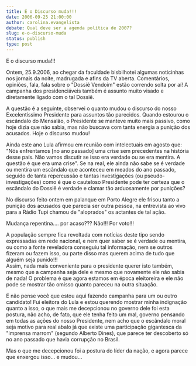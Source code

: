 ```yaml
---
title: E o Discurso muda!!!
date: 2006-09-25 21:00:00
author: carolina.evangelista
debate: Qual deve ser a agenda política de 2007?
slug: e-o-discurso-muda
status: publish 
type: post
---
```


E o discurso muda!!!


Ontem, 25.9.2006, ao chegar da faculdade bisbilhotei algumas noticinhas nos jornais da noite, madrugada e afins da TV aberta. Comentários, opiniões, fala, fala sobre o "Dossiê Vendoim" estão correndo solta por aí! A campanha dos presidenciáveis também é assunto muito visado e diretamente ligado com o tal Dossiê.


A questão é a seguinte, observei o quanto mudou o discurso do nosso Excelentíssimo Presidente para assuntos tão parecidos. Quando estourou o escândalo do Mensalão, o Presidente se manteve muito mais passivo, como hoje dizia que não sabia, mas não buscava com tanta energia a punição dos acusados. Hoje o discurso mudou!


Ainda este ano Lula afirmou em reunião com intelectuais em agosto que: "Nós enfrentamos [no ano passado] uma crise sem precedentes na história desse país. Não vamos discutir se isso era verdade ou se era mentira. A questão é que era uma crise". Se na real, ele ainda não sabe se é verdade ou mentira um escândalo que aconteceu em meados do ano passado, seguido de tanta repercussão e tantas investigações (ou pseudo-investigações) como é que o cauteloso Presidente pode ter certeza que o escândalo do Dossiê é verdade e clamar tão arduosamente por punições?


No discurso feito ontem em palanque em Porto Alegre ele frisou tanto a punição dos acusados que parecia ser outra pessoa, na entrevista ao vivo para a Rádio Tupi chamou de "aloprados" os actantes de tal ação.


Mudança repentina.... por acaso??? Não!!! Por voto!!!


A população sempre fica revoltada com notícias deste tipo sendo expressadas em rede nacional, e nem quer saber se é verdade ou mentira, ou como a fonte reveladora conseguiu tal informação, nem se outros fizeram ou fazem isso, ou parte disso mas querem acima de tudo que alguém seja punido!!!  
Assim, nada mais conveniente para o presidente querer isto também, mesmo que a campanha seja dele e mesmo que novamente ele não sabia de nada! O problema é que agora estamos em época eleitoreira e ele não pode se mostrar tão omisso quanto pareceu na outra situação.


E não pense você que estou aqui fazendo campanha para um ou outro candidato! Fui eleitora do Lula e estou querendo mostrar minha indignação quanto a isso, o que mais me decepcionou no governo dele foi esta postura, não acho, de fato, que ele tenha feito um mal, governo pensando em todas as ações do nosso Presidente, nem acho que o escândalo moral seja motivo para real abalo já que existe uma participação gigantesca da "imprensa marrom" (segundo Alberto Dines), que parece ter descoberto só no ano passado que havia corrupção no Brasil.


Mas o que me decepcionou foi a postura do líder da nação, e agora parece que enxergou isso... e mudou...  



